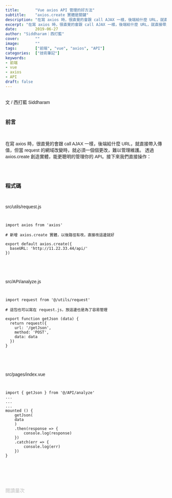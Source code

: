 ```yaml
---
title:       "Vue axios API 管理的好方法"
subtitle:    "axios.create 實體是關鍵"
description: "在寫 axios 時，很直覺的會跟 call AJAX 一樣，後端給什麼 URL，就直接帶入傳值，但當 request 的網域改變時，就必須一個個更改，難以管理維護。透過 axios.create 創造實體，能更聰明的管理你的 API..."
excerpt: "在寫 axios 時，很直覺的會跟 call AJAX 一樣，後端給什麼 URL，就直接帶入傳值，但當 request 的網域改變時，就必須一個個更改，難以管理維護。透過 axios.create 創造實體，能更聰明的管理你的 API..."
date:        2019-06-27
author: "Siddharam｜西打藍"
cover:       ""
image:       ""
tags:        ["前端", "vue", "axios", "API"]
categories:  ["技術筆記"]
keywords:
- 前端
- vue
- axios
- API
draft: false
---
```


<article style="font-family: 'Noto Sans TC', '微軟正黑體', sans-serif; font-weight: 300;">

<br>文 / 西打藍 Siddharam<br><br>

<h3 class="article-h1-color">前言</h3><br>

在寫 axios 時，很直覺的會跟 call AJAX 一樣，後端給什麼 URL，就直接帶入傳值，但當 request 的網域改變時，就必須一個個更改，難以管理維護。
透過 axios.create 創造實體，能更聰明的管理你的 API。接下來我們直接操作：

<br><br><h3 class="article-h1-color">程式碼</h3><br>

src/utils/request.js
<pre><code>

import axios from 'axios'

# 新增 axios.create 實體，以後路徑有改，直接改這邊就好

export default axios.create({
  baseURL: 'http://11.22.33.44/api/'
})

</code></pre><br><br>

src/API/analyze.js
<pre><code>

import request from '@/utils/request'

# 這包也可以寫在 request.js，放這邊也是為了容易管理

export function getJson (data) {
  return request({
    url: '/getJson',
    method: 'POST',
    data: data
  })
}

</code></pre><br><br>

src/pages/index.vue
<pre><code>

import { getJson } from '@/API/analyze'
...
...
...
mounted () {
    getJson(
    data
    )
    .then(response => {
        console.log(response)
    })
    .catch(err => {
        console.log(err)
    })
}

</code></pre>


<br><br><br>

</article>

<div style="color: #bfbfbf; font-size: 15px;" id="busuanzi_container_page_pv">
  閱讀量<span id="busuanzi_value_page_pv"></span>次
</div>

<script src="../../js/post.js"></script>